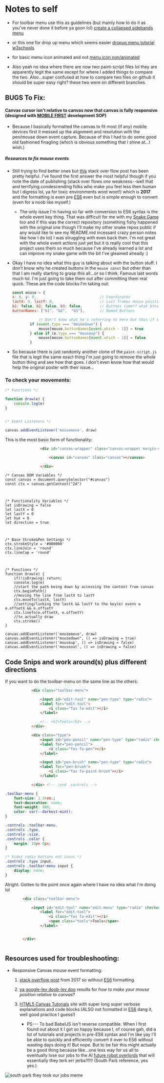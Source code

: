 # Notes to self

- For toolbar menu use this as guidelines (but mainly how to do it as you've never done it before ya goon lol) [create a collapsed sidebands menu](https://www.w3schools.com/howto/howto_js_collapse_sidepanel.asp)

- or this one for drop up menu which seems easier [dropup menu tutorial w3schools](https://www.w3schools.com/howto/howto_css_dropup.asp)

- for basic menu icon animated and not [menu icon non/animated](https://www.w3schools.com/howto/howto_css_menu_icon.asp)

- Also yeah no idea where there are now *two* paint-script files lol they are apparently legit the same except for where I added things to compare the two. Also...super confused at how to compare two files on github it should be super easy right? these two were on different branches. 




## BUGS To Fix: 

#### Canvas cursor isn't relative to canvas now that canvas is fully responsive (designed with [MOBILE FIRST](https://smartbear.com/learn/performance-monitoring/what-is-mobile-first/#:~:text=Mobile%20First%20Approach%20refers%20to,the%20design%20for%20mobile%20afterwards.) development SOP)

- Because I basically formatted the canvas to fit most (if any) mobile devices first it messed up the alignment and resolution with the pen/mouse down event capture. Because of this I had to do some good old fashioned finagling (which is obvious something that I shine at...I wish.)

##### Resources to fix mouse events

- Still trying to find better ones but [this](https://stackoverflow.com/questions/43853119/javascript-wrong-mouse-position-when-drawing-on-canvas/43873988) stack over flow post has been pretty helpful. I've found the first answer the most helpful though if you note the date of publishing (stack over flows *one* weakness--well that and terrifying condescending folks who make you feel less then human but I digress lol, ya for toxic environments woot woot!) which is **2017** and the formatting is even pre [ES6](https://www.w3schools.com/js/js_es6.asp) even but is simple enough to convert (even for a noob like myself.)

    - The only issue I'm having so far with conversion to ES6 syntax is the whole event key thing. That was difficult for me with my [Snake Game](https://bridgettesanderson.com/snake-by-bridgette/) too and if this was the correct repository (something fishy happened with the original one though I'll make my other snake repos public if any would like to see my README.md incessant crazy person notes like how I do lol) I was struggling with even back then. I'm not great with the whole event actions just yet but it is really cool that this project uses them so much because I've already learned a lot and can improve my snake game with the bit I've gleamed already :)  


- Okay I have no idea what this guy is talking about with the button stuff. I don't know why he created buttons in the `mouse const` but other than that I am really starting to grasp this all...or so I think. Famous last words much lol. I'm just going to take them out after committing them real quick. These are the code blocks I'm taking out: 

    ```js
    const mouse = {
    x: 0, y: 0,                             // Coordinates
    lastX: 0, lastY: 0,                     // Last frames mouse position
    b1: false, b2: false, b3: false,        // Buttons (umm?? what btns?)
    buttonNames: ["b1", "b2",  "b3"],       // Named Buttons

    ```

    ```js
                // Don't know what he's referring to here but this if statement is "just get the other info you are interested in"
            if (event.type === "mousedown") {
                mouse[mouse.buttonNames[event.which - 1]] = true       //Sets the button as down
            } else if (e.type === "mouseup") {
                mouse[mouse.buttonNames[event.which - 1]] = false      //Sets the button up
            }
    ```

- So because there is just randomly another clone of the `paint-script.js` file that is legit the same exact thing I'm just going to remove the whole button thing and see how that goes. I don't even know how that would help the original poster with their issue...






### To check your movements: 
```js
/* Functions */

function draw(e) {
    console.log(e)
}


/* Event Listeners */

canvas.addEventListener('mousemove', draw)
```

This is the most basic form of functionality: 

```html
                <div id="canvas-wrapper" class="canvas-wrapper margin-center">

                    <canvas id="canvas" class="canvas"></canvas>
        
                </div>
```

```JS
/* Canvas DOM Variables */
const canvas = document.querySelector("#canvas")
const ctx = canvas.getContext("2d")



/* Functionality Variables */
let isDrawing = false
let lastX = 0
let lastY = 0
let hue = 0
let direction = true



/* Base Stroke&Pen Settings */
ctx.strokeStyle = '#000000'
ctx.lineJoin = 'round'
ctx.lineCap = 'round'



/* Functions */
function draw(e) {
    if(!isDrawing) return;
    console.log(e)
    //start the path being down by accessing the context from canvas 
    ctx.beginPath()
    //moving the line from lastX to lastY
    ctx.moveTo(lastX, lastY)
    //setting/linking the lastX && lastY to the key(e) evens w e.offsetX && e.offsetY
    ctx.lineTo(e.offsetX, e.offsetY)
    //to actually draw
    ctx.stroke()
}

canvas.addEventListener('mousemove', draw)
canvas.addEventListener("mousedown", () => isDrawing = true)
canvas.addEventListener('mouseup', () => isDrawing = false)
canvas.addEventListener('mouseout', () => isDrawing = false)
```





## Code Snips and work around(s) plus different directions

If you want to do the toolbar-menu on the same line as the others:

```HTML
            <div class="toolbar-menu">

                <input id="edit-tool" name="pen-type" type="radio">
                <label for="edit-tool">
                    <i class="fas fa-edit"></i>
                </label>

                <!-- <h2>Tools</h2> -->
            </div>

            <div class="type">
                <input id="pen-pencil" name="pen-type" type="radio" checked>
                <label for="pen-pencil">
                    <i class="fas fa-pen"></i>
                </label>

                <input id="pen-brush" name="pen-type" type="radio">
                <label for="pen-brush">
                    <i class="fas fa-paint-brush"></i>
                </label>

            </div> <!-- /end .controls -->

```

```CSS
.toolbar-menu {
    font-size: 1.3rem;;
    text-decoration: none;
    font-weight: 900;
    color: var(--darkest-mint);
}

.controls .toolbar-menu,
.controls .type,
.controls .size,
.controls .color {
    margin: 10px 0px;
}

/* hides radio buttons not icons */
.controls .type input,
.controls .toolbar-menu input {
    display: none;
}

```

Alright. Gotten to the point once again where I have no idea what I'm doing lol 

```HTML
        <div class="toolbar-menu">

            <input id="edit-tool" name="edit-menu" type="radio" checked>
                <label for="edit-tool">
                    <i class="fas fa-edit"></i>
                    <span class="tools">Tools</span>
                </label>


        </div>
```

```CSS

```




## Resources used for troubleshooting: 

- Responsive Canvas mouse event formatting: 

    1. [stack overflow post](https://stackoverflow.com/questions/43853119/javascript-wrong-mouse-position-when-drawing-on-canvas/43873988) from 2017 so without [ES6](https://www.w3schools.com/js/js_es6.asp) formatting. 

    2. [ya google-ley doob-ley doo](https://www.google.com/search?q=How+do+I+make+my+mouse+position+relative+to+canvas%3F&biw=758&bih=944&sxsrf=AOaemvJ4KyMxjUmi74b84xXEz9USQGNuIw%3A1637772484340&ei=xGyeYcGWFPuF9PwPiL-62Aw&ved=0ahUKEwjBiJv5ubH0AhX7Ap0JHYifDssQ4dUDCA4&uact=5&oq=How+do+I+make+my+mouse+position+relative+to+canvas%3F&gs_lcp=Cgdnd3Mtd2l6EAMyBwgAEEcQsAMyBwgAEEcQsAMyBwgAEEcQsAMyBwgAEEcQsAMyBwgAEEcQsAMyBwgAEEcQsAMyBwgAEEcQsAMyBwgAEEcQsANKBAhBGABQAFgAYKoFaAFwAngAgAEAiAEAkgEAmAEAyAEIwAEB&sclient=gws-wiz) results for *how to make your mouse position relative to canvas*?

    3. [HTML5 Canvas Tutorials](https://www.html5canvastutorials.com/advanced/html5-canvas-mouse-coordinates/) site with super long super verbose explanations and code blocks (ALSO not formatted in [ES6](https://www.w3schools.com/js/js_es6.asp) dang it, well good practice I guess!)
        - PS--- To bad BabelJS isn't reverse compatible. When I first found out about it I got so happy because I, of course gah, did a lot of tutorials and projects in pre-ES6 syntax and I'm like yay I'll be able to quickly and efficiently convert it over to ES6 without wasting days doing it! But nope. But to be fair this might actually be a good thing because like...one less way for us all to eventually lose our jobs to the AI [future robot overlords](https://www.nytimes.com/2021/09/09/technology/codex-artificial-intelligence-coding.html) that will essentially they terk err jerbs!!!!!! (South Park reference, yes yes.) 


![south park they took our jobs meme](/final-paint-app/images/southpark.jpeg)